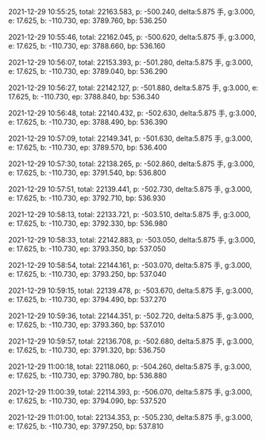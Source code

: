 2021-12-29 10:55:25, total: 22163.583, p: -500.240, delta:5.875 手, g:3.000, e: 17.625, b: -110.730, ep: 3789.760, bp: 536.250

2021-12-29 10:55:46, total: 22162.045, p: -500.620, delta:5.875 手, g:3.000, e: 17.625, b: -110.730, ep: 3788.660, bp: 536.160

2021-12-29 10:56:07, total: 22153.393, p: -501.280, delta:5.875 手, g:3.000, e: 17.625, b: -110.730, ep: 3789.040, bp: 536.290

2021-12-29 10:56:27, total: 22142.127, p: -501.880, delta:5.875 手, g:3.000, e: 17.625, b: -110.730, ep: 3788.840, bp: 536.340

2021-12-29 10:56:48, total: 22140.432, p: -502.630, delta:5.875 手, g:3.000, e: 17.625, b: -110.730, ep: 3788.490, bp: 536.390

2021-12-29 10:57:09, total: 22149.341, p: -501.630, delta:5.875 手, g:3.000, e: 17.625, b: -110.730, ep: 3789.570, bp: 536.400

2021-12-29 10:57:30, total: 22138.265, p: -502.860, delta:5.875 手, g:3.000, e: 17.625, b: -110.730, ep: 3791.540, bp: 536.800

2021-12-29 10:57:51, total: 22139.441, p: -502.730, delta:5.875 手, g:3.000, e: 17.625, b: -110.730, ep: 3792.710, bp: 536.930

2021-12-29 10:58:13, total: 22133.721, p: -503.510, delta:5.875 手, g:3.000, e: 17.625, b: -110.730, ep: 3792.330, bp: 536.980

2021-12-29 10:58:33, total: 22142.883, p: -503.050, delta:5.875 手, g:3.000, e: 17.625, b: -110.730, ep: 3793.350, bp: 537.050

2021-12-29 10:58:54, total: 22144.161, p: -503.070, delta:5.875 手, g:3.000, e: 17.625, b: -110.730, ep: 3793.250, bp: 537.040

2021-12-29 10:59:15, total: 22139.478, p: -503.670, delta:5.875 手, g:3.000, e: 17.625, b: -110.730, ep: 3794.490, bp: 537.270

2021-12-29 10:59:36, total: 22144.351, p: -502.720, delta:5.875 手, g:3.000, e: 17.625, b: -110.730, ep: 3793.360, bp: 537.010

2021-12-29 10:59:57, total: 22136.708, p: -502.680, delta:5.875 手, g:3.000, e: 17.625, b: -110.730, ep: 3791.320, bp: 536.750

2021-12-29 11:00:18, total: 22118.060, p: -504.260, delta:5.875 手, g:3.000, e: 17.625, b: -110.730, ep: 3790.780, bp: 536.880

2021-12-29 11:00:39, total: 22114.393, p: -506.070, delta:5.875 手, g:3.000, e: 17.625, b: -110.730, ep: 3794.090, bp: 537.520

2021-12-29 11:01:00, total: 22134.353, p: -505.230, delta:5.875 手, g:3.000, e: 17.625, b: -110.730, ep: 3797.250, bp: 537.810